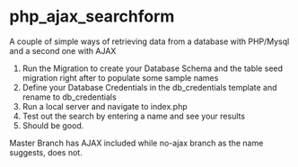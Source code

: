 # php_ajax_searchform
A couple of simple ways of retrieving data from a database with PHP/Mysql and a second one with AJAX

1) Run the Migration to create your Database Schema and the table seed migration right after to populate some sample names
2) Define your Database Credentials in the db_credentials template and rename to db_credentials
3) Run a local server and navigate to index.php
4) Test out the search by entering a name and see your results
5) Should be good.

Master Branch has AJAX included while no-ajax branch as the name suggests, does not.
